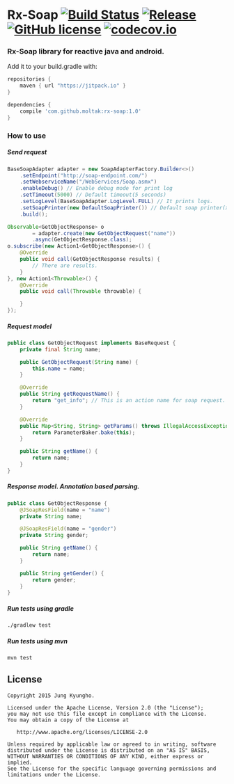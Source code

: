 # Rx-Soap [![Build Status](https://travis-ci.org/moltak/Rx-Soap.svg?branch=master)](https://travis-ci.org/moltak/Rx-Soap) [![Release](https://img.shields.io/github/tag/moltak/rx-soap.svg?label=Release)](https://jitpack.io/#moltak/rx-soap) [![GitHub license](https://img.shields.io/github/license/moltak/rx-soap.svg)](http://www.apache.org/licenses/LICENSE-2.0.html) [![codecov.io](http://codecov.io/github/moltak/Rx-Soap/coverage.svg?branch=master)](http://codecov.io/github/moltak/Rx-Soap?branch=master)
### Rx-Soap library for reactive java and android.

Add it to your build.gradle with:
```gradle
repositories {
    maven { url "https://jitpack.io" }
}
```

```gradle
dependencies {
	compile 'com.github.moltak:rx-soap:1.0'
}
```

### How to use
##### Send request
``` java
BaseSoapAdapter adapter = new SoapAdapterFactory.Builder<>()
    .setEndpoint("http://soap-endpoint.com/")
    .setWebserviceName("/WebServices/Soap.asmx")
    .enableDebug() // Enable debug mode for print log
    .setTimeout(5000) // Default timeout(5 seconds)
    .setLogLevel(BaseSoapAdapter.LogLevel.FULL) // It prints logs.
    .setSoapPrinter(new DefaultSoapPrinter()) // Default soap printer(xml, http response) codes
    .build();

Observable<GetObjectResponse> o
        = adapter.create(new GetObjectRequest("name"))
        .async(GetObjectResponse.class);
o.subscribe(new Action1<GetObjectResponse>() {
    @Override
    public void call(GetObjectResponse results) {
        // There are results.
    }
}, new Action1<Throwable>() {
    @Override
    public void call(Throwable throwable) {

    }
});
```

##### Request model
```java
public class GetObjectRequest implements BaseRequest {
    private final String name;

    public GetObjectRequest(String name) {
        this.name = name;
    }

    @Override
    public String getRequestName() {
        return "get_info"; // This is an action name for soap request.
    }

    @Override
    public Map<String, String> getParams() throws IllegalAccessException, InvocationTargetException {
        return ParameterBaker.bake(this);
    }

    public String getName() {
        return name;
    }
}

```

##### Response model. Annotation based parsing.
```java
public class GetObjectResponse {
    @JSoapResField(name = "name")
    private String name;

    @JSoapResField(name = "gender")
    private String gender;

    public String getName() {
        return name;
    }

    public String getGender() {
        return gender;
    }
}

```


##### Run tests using gradle
``` bash
./gradlew test
```

##### Run tests using mvn
``` bash
mvn test
```


License
-------
    Copyright 2015 Jung Kyungho.

    Licensed under the Apache License, Version 2.0 (the "License");
    you may not use this file except in compliance with the License.
    You may obtain a copy of the License at

       http://www.apache.org/licenses/LICENSE-2.0

    Unless required by applicable law or agreed to in writing, software
    distributed under the License is distributed on an "AS IS" BASIS,
    WITHOUT WARRANTIES OR CONDITIONS OF ANY KIND, either express or implied.
    See the License for the specific language governing permissions and
    limitations under the License.
